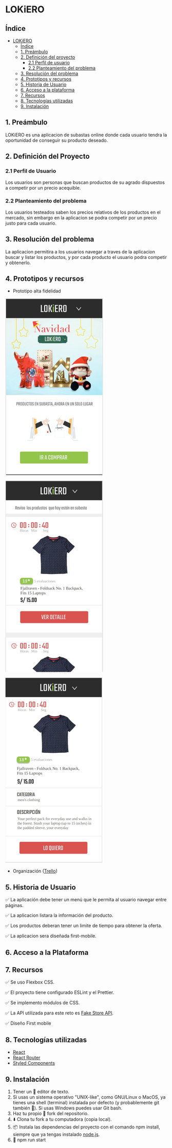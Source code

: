 # LOKiERO 

## Índice

- [LOKiERO](#lokiero)
  - [Índice](#índice)
  - [1. Preámbulo](#1-preámbulo)
  - [2. Definición del proyecto](#2-definición-del-proyecto)
    - [2.1 Perfil de usuario](#21-perfil-de-usuario)
    - [2.2 Planteamiento del problema](#22-planteamiento-del-problema)
  - [3. Resolución del problema](#3-resolución-del-problema)
  - [4. Prototipos y recursos](#4-prototipos-y-recursos)
  - [5. Historia de Usuario](#5-historia-de-usuario)
  - [6. Acceso a la plataforma](#6-acceso-a-la-plataforma)
  - [7. Recursos](#7-recursos)
  - [8. Tecnologías utilizadas](#8-teconologías-utilizadas)
  - [9. Instalación](#9-instalación)
  
## 1. Preámbulo
LOKiERO es una aplicacion de subastas online donde cada usuario tendra la oportunidad de conseguir su producto deseado.

## 2. Definición del Proyecto

### 2.1 Perfil de Usuario
Los usuarios son personas que buscan productos de su agrado dispuestos a competir por un precio acequible.

### 2.2 Planteamiento del problema
Los usuarios testeados saben los precios relativos de los productos en el mercado, sin embargo en la aplicacion se podra competir por un precio justo para cada usuario.

## 3. Resolución del problema
La aplicacion permitira a los usuarios navegar a traves de la aplicacion buscar y listar los productos, y por cada producto el usuario podra competir y obtenerlo.
## 4. Prototipos y recursos

* Prototipo alta fidelidad
 
![MAIN PAGE](https://github.com/danielfelipeq/create-readme/blob/main/imagen-1.png)

![MAIN PAGE](https://github.com/danielfelipeq/create-readme/blob/main/imagen-2.png)

![MAIN PAGE](https://github.com/danielfelipeq/create-readme/blob/main/imagen-3.png)

* Organización ([Trello](https://trello.com/b/YGiU1FFL/data-lovers))

## 5. Historia de Usuario
✅ La aplicación debe tener un menú que le permita al usuario navegar entre páginas.

✅ La aplicacion listara la información del producto.

✅ Los productos deberan tener un limite de tiempo para obtener la oferta.

✅ La aplicacion sera diseñada first-mobile.

## 6. Acceso a la Plataforma

## 7. Recursos

✅ Se uso Flexbox CSS.

✅ El proyecto tiene configurado ESLint y el Prettier.

✅ Se implemento módulos de CSS.

✅ La API utilizada para este reto es [Fake Store API](https://fakestoreapi.com/).

✅ Diseño First mobile

## 8. Tecnologías utilizadas

 * [React](https://es.reactjs.org/)
 * [React Router](https://reactrouter.com/)
 * [Styled Components](https://styled-components.com/)

## 9. Instalación
1) Tener un 📝 editor de texto.
2) Si usas un sistema operativo "UNIX-like", como GNU/Linux o MacOS, ya tienes una shell (terminal) instalada por defecto (y probablemente git también 🐧). Si usas Windows puedes usar Git bash.
3) Haz tu propio 🍴 fork del repositorio.
4) ⬇️ Clona tu fork a tu computadora (copia local).
5) 📦 Instala las dependencias del proyecto con el comando npm install, siempre que ya tengas instalado [node.js](https://nodejs.org/es/).
6) 🚀 npm run start
